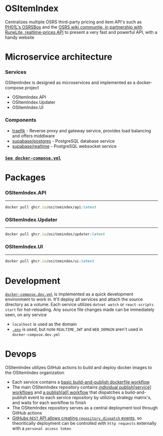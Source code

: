 # OSItemIndex

Centralizes multiple OSRS third-party pricing and item API's such as [PH01L's OSRSBox](https://github.com/osrsbox) and the [OSRS wiki communtie, in partnership with RuneLite, realtime-prices API](https://oldschool.runescape.wiki/w/RuneScape:Real-time_Prices) to present a very fast and powerful API, with a handy website

# Microservice architecture

### Services

OSItemIndex is designed as microservices and implemented as a docker-compose project

* OSItemIndex.API
* OSItemIndex.Updater
* OSItemIndex.UI

### Components

* [traefik](https://hub.docker.com/_/traefik) - Reverse proxy and gateway service, provides load balancing and offers middlware
* [supabase/postgres](https://hub.docker.com/r/supabase/postgres) - PostgreSQL database service
* [supabase/realtime](https://hub.docker.com/r/supabase/realtime) - PostgreSQL websocket service

### [`See docker-compose.yml`](https://github.com/OSItemIndex/OSItemIndex/blob/main/docker-compose.yml)

# Packages

### OSItemIndex.API
---
```ruby
docker pull ghcr.io/ositemindex/api:latest
```

### OSItemIndex.Updater
---
```ruby
docker pull ghcr.io/ositemindex/updater:latest
```

### OSItemIndex.UI
---
```ruby
docker pull ghcr.io/ositemindex/ui:latest
```


# Development

[`docker-compose.dev.yml`](docker-compose.dev.yml) is implemented as a quick development environment to work in. It'll deploy all services and attach the source directory as a volume. Each service utilizes `dotnet watch` or `react-scripts start` for hot-reloading. Any source file changes made can be immediately seen, on any service

* `localhost` is used as the domain
* [`.env`](.env) is used, but note `REALTIME_JWT` and `WEB_DOMAIN` aren't used in `docker-compose.dev.yml`

# Devops

OSItemIndex utilizes GitHub actions to build and deploy docker images to the OSItemIndex organization

* Each service contains a [basic build-and-publish dockerfile workflow](https://github.com/OSItemIndex/OSItemIndex.API/blob/master/.github/workflows/build-publish-dockerfile.yml)
* The main OSItemIndex repository contains [individual publish[service] workflows](.github/workflows) and [a publish[all] workflow](.github/workflows/publish-all.yml) that dispatches a build-and-publish event to each service repository by utilizing strategy matrix's, and waits for each workflow to finish
* The OSItemIndex repository serves as a central deployment tool through GitHub actions
* [GitHubs `REST` API allows creating `repository_dispatch` events](https://docs.github.com/en/rest/reference/repos#create-a-repository-dispatch-event), so theoritically deployment can be controlled with `http requests` externally with a `personal access token`
